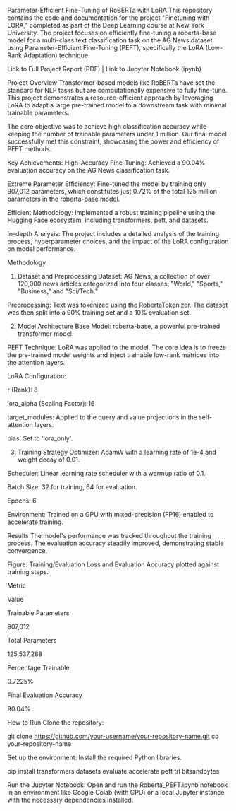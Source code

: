 Parameter-Efficient Fine-Tuning of RoBERTa with LoRA
This repository contains the code and documentation for the project "Finetuning with LORA," completed as part of the Deep Learning course at New York University. The project focuses on efficiently fine-tuning a roberta-base model for a multi-class text classification task on the AG News dataset using Parameter-Efficient Fine-Tuning (PEFT), specifically the LoRA (Low-Rank Adaptation) technique.

Link to Full Project Report (PDF) | Link to Jupyter Notebook (ipynb)

Project Overview
Transformer-based models like RoBERTa have set the standard for NLP tasks but are computationally expensive to fully fine-tune. This project demonstrates a resource-efficient approach by leveraging LoRA to adapt a large pre-trained model to a downstream task with minimal trainable parameters.

The core objective was to achieve high classification accuracy while keeping the number of trainable parameters under 1 million. Our final model successfully met this constraint, showcasing the power and efficiency of PEFT methods.

Key Achievements:
High-Accuracy Fine-Tuning: Achieved a 90.04% evaluation accuracy on the AG News classification task.

Extreme Parameter Efficiency: Fine-tuned the model by training only 907,012 parameters, which constitutes just 0.72% of the total 125 million parameters in the roberta-base model.

Efficient Methodology: Implemented a robust training pipeline using the Hugging Face ecosystem, including transformers, peft, and datasets.

In-depth Analysis: The project includes a detailed analysis of the training process, hyperparameter choices, and the impact of the LoRA configuration on model performance.

Methodology
1. Dataset and Preprocessing
Dataset: AG News, a collection of over 120,000 news articles categorized into four classes: "World," "Sports," "Business," and "Sci/Tech."

Preprocessing: Text was tokenized using the RobertaTokenizer. The dataset was then split into a 90% training set and a 10% evaluation set.

2. Model Architecture
Base Model: roberta-base, a powerful pre-trained transformer model.

PEFT Technique: LoRA was applied to the model. The core idea is to freeze the pre-trained model weights and inject trainable low-rank matrices into the attention layers.

LoRA Configuration:

r (Rank): 8

lora_alpha (Scaling Factor): 16

target_modules: Applied to the query and value projections in the self-attention layers.

bias: Set to 'lora_only'.

3. Training Strategy
Optimizer: AdamW with a learning rate of 1e-4 and weight decay of 0.01.

Scheduler: Linear learning rate scheduler with a warmup ratio of 0.1.

Batch Size: 32 for training, 64 for evaluation.

Epochs: 6

Environment: Trained on a GPU with mixed-precision (FP16) enabled to accelerate training.

Results
The model's performance was tracked throughout the training process. The evaluation accuracy steadily improved, demonstrating stable convergence.


Figure: Training/Evaluation Loss and Evaluation Accuracy plotted against training steps.

Metric

Value

Trainable Parameters

907,012

Total Parameters

125,537,288

Percentage Trainable

0.7225%

Final Evaluation Accuracy

90.04%

How to Run
Clone the repository:

git clone https://github.com/your-username/your-repository-name.git
cd your-repository-name

Set up the environment:
Install the required Python libraries.

pip install transformers datasets evaluate accelerate peft trl bitsandbytes

Run the Jupyter Notebook:
Open and run the Roberta_PEFT.ipynb notebook in an environment like Google Colab (with GPU) or a local Jupyter instance with the necessary dependencies installed.
